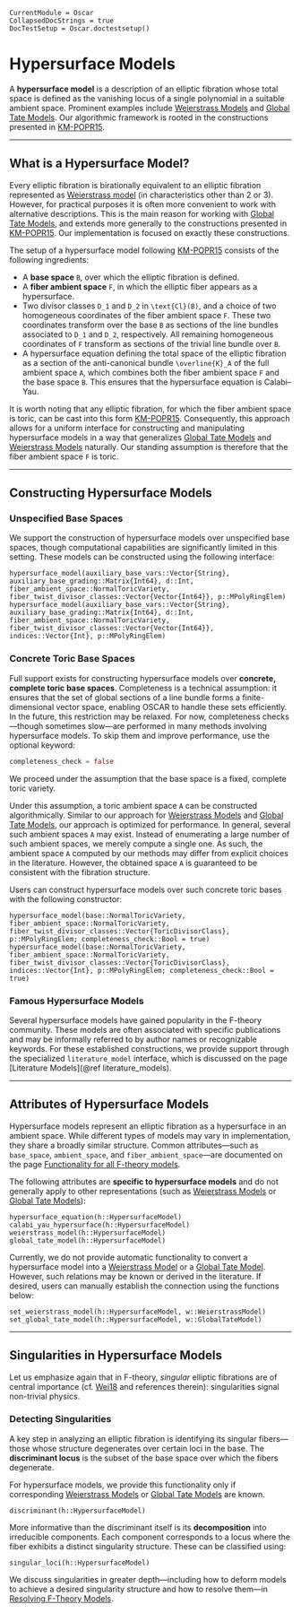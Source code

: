```@meta
CurrentModule = Oscar
CollapsedDocStrings = true
DocTestSetup = Oscar.doctestsetup()
```

# Hypersurface Models

A **hypersurface model** is a description of an elliptic fibration whose
total space is defined as the vanishing locus of a single polynomial in a
suitable ambient space. Prominent examples include [Weierstrass Models](@ref "Weierstrass Models")
and [Global Tate Models](@ref "Global Tate Models"). Our algorithmic framework is rooted in the
constructions presented in [KM-POPR15](@cite).

---

## What is a Hypersurface Model?

Every elliptic fibration is birationally equivalent to an elliptic fibration
represented as [Weierstrass model](@ref "Weierstrass Models") (in characteristics other than 2 or 3).
However, for practical purposes it is often more convenient to work with alternative
descriptions. This is the main reason for working with [Global Tate Models](@ref "Global Tate Models"),
and extends more generally to the constructions presented in [KM-POPR15](@cite).
Our implementation is focused on exactly these constructions.

The setup of a hypersurface model following [KM-POPR15](@cite) consists of the
following ingredients:

- A **base space** ``B``, over which the elliptic fibration is defined.
- A **fiber ambient space** ``F``, in which the elliptic fiber appears as a hypersurface.
- Two divisor classes ``D_1`` and ``D_2`` in ``\text{Cl}(B)``, and a choice of two homogeneous coordinates of the fiber ambient space ``F``. These two coordinates transform over the base ``B`` as sections of the line bundles associated to ``D_1`` and ``D_2``, respectively. All remaining homogeneous coordinates of ``F`` transform as sections of the trivial line bundle over ``B``.
- A hypersurface equation defining the total space of the elliptic fibration as a section of the anti-canonical bundle ``\overline{K}_A`` of the full ambient space ``A``, which combines both the fiber ambient space ``F`` and the base space ``B``. This ensures that the hypersurface equation is Calabi–Yau.

It is worth noting that any elliptic fibration, for which the fiber ambient space is toric,
can be cast into this form [KM-POPR15](@cite). Consequently, this approach allows for a
uniform interface for constructing and manipulating hypersurface models in a way that
generalizes [Global Tate Models](@ref "Global Tate Models") and [Weierstrass Models](@ref "Weierstrass Models")
naturally. Our standing assumption is therefore that the fiber ambient space ``F`` is toric.

---

## Constructing Hypersurface Models

### Unspecified Base Spaces

We support the construction of hypersurface models over unspecified base spaces, though
computational capabilities are significantly limited in this setting. These models can
be constructed using the following interface:

```@docs
hypersurface_model(auxiliary_base_vars::Vector{String}, auxiliary_base_grading::Matrix{Int64}, d::Int, fiber_ambient_space::NormalToricVariety, fiber_twist_divisor_classes::Vector{Vector{Int64}}, p::MPolyRingElem)
hypersurface_model(auxiliary_base_vars::Vector{String}, auxiliary_base_grading::Matrix{Int64}, d::Int, fiber_ambient_space::NormalToricVariety, fiber_twist_divisor_classes::Vector{Vector{Int64}}, indices::Vector{Int}, p::MPolyRingElem)
```

### Concrete Toric Base Spaces

Full support exists for constructing hypersurface models over **concrete, complete toric base spaces**.
Completeness is a technical assumption: it ensures that the set of global sections of a line bundle
forms a finite-dimensional vector space, enabling OSCAR to handle these sets efficiently. In the
future, this restriction may be relaxed. For now, completeness checks—though sometimes slow—are
performed in many methods involving hypersurface models. To skip them and improve performance, use
the optional keyword:

```julia
completeness_check = false
```

We proceed under the assumption that the base space is a fixed, complete toric variety.

Under this assumption, a toric ambient space ``A`` can be constructed algorithmically. Similar to
our approach for [Weierstrass Models](@ref "Weierstrass Models") and [Global Tate Models](@ref "Global Tate Models"),
our approach is optimized for performance. In general, several such ambient spaces ``A`` may exist.
Instead of enumerating a large number of such ambient spaces, we merely compute a single one. As such,
the ambient space ``A`` computed by our methods may differ from explicit choices in the literature.
However, the obtained space ``A`` is guaranteed to be consistent with the fibration structure.

Users can construct hypersurface models over such concrete toric bases with the following constructor:

```@docs
hypersurface_model(base::NormalToricVariety, fiber_ambient_space::NormalToricVariety, fiber_twist_divisor_classes::Vector{ToricDivisorClass}, p::MPolyRingElem; completeness_check::Bool = true)
hypersurface_model(base::NormalToricVariety, fiber_ambient_space::NormalToricVariety, fiber_twist_divisor_classes::Vector{ToricDivisorClass}, indices::Vector{Int}, p::MPolyRingElem; completeness_check::Bool = true)
```

### Famous Hypersurface Models

Several hypersurface models have gained popularity in the F-theory community. These models are often
associated with specific publications and may be informally referred to by author names or recognizable
keywords. For these established constructions, we provide support through the specialized `literature_model`
interface, which is discussed on the page [Literature Models](@ref literature_models).

---

## Attributes of Hypersurface Models

Hypersurface models represent an elliptic fibration as a hypersurface in an ambient space. While different types
of models may vary in implementation, they share a broadly similar structure. Common attributes—such as `base_space`,
`ambient_space`, and `fiber_ambient_space`—are documented on the page
[Functionality for all F-theory models](@ref "Functionality for all F-theory models").

The following attributes are **specific to hypersurface models** and do not generally apply to other representations
(such as [Weierstrass Models](@ref "Weierstrass Models") or [Global Tate Models](@ref "Global Tate Models")):

```@docs
hypersurface_equation(h::HypersurfaceModel)
calabi_yau_hypersurface(h::HypersurfaceModel)
weierstrass_model(h::HypersurfaceModel)
global_tate_model(h::HypersurfaceModel)
```

Currently, we do not provide automatic functionality to convert a hypersurface model into a
[Weierstrass Model](@ref "Weierstrass Models") or a [Global Tate Model](@ref "Global Tate Model"). However, such relations
may be known or derived in the literature. If desired, users can manually establish the connection using the functions below:

```@docs
set_weierstrass_model(h::HypersurfaceModel, w::WeierstrassModel)
set_global_tate_model(h::HypersurfaceModel, w::GlobalTateModel)
```

---

## Singularities in Hypersurface Models

Let us emphasize again that in F-theory, *singular* elliptic fibrations are of central importance (cf. [Wei18](@cite)
and references therein): singularities signal non-trivial physics.

### Detecting Singularities

A key step in analyzing an elliptic fibration is identifying its singular fibers—those whose structure degenerates
over certain loci in the base. The **discriminant locus** is the subset of the base space over which the fibers degenerate.

For hypersurface models, we provide this functionality only if corresponding [Weierstrass Models](@ref "Weierstrass Models") or
[Global Tate Models](@ref "Global Tate Models") are known.

```@docs
discriminant(h::HypersurfaceModel)
```

More informative than the discriminant itself is its **decomposition** into irreducible components. Each component
corresponds to a locus where the fiber exhibits a distinct singularity structure. These can be classified using:

```@docs
singular_loci(h::HypersurfaceModel)
```

We discuss singularities in greater depth—including how to deform models to achieve a desired singularity
structure and how to resolve them—in [Resolving F-Theory Models](@ref "Resolving F-Theory Models").
